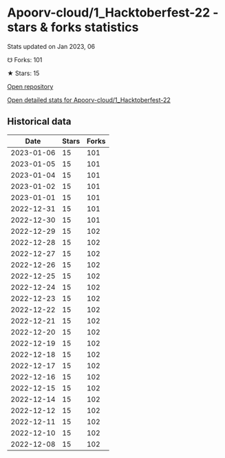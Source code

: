 # Apoorv-cloud/1_Hacktoberfest-22 - stars & forks statistics

Stats updated on Jan 2023, 06

☋ Forks: 101

★ Stars: 15

[Open repository](https://github.com/Apoorv-cloud/1_Hacktoberfest-22)

[Open detailed stats for Apoorv-cloud/1_Hacktoberfest-22](https://reviewgithub.com/rep/Apoorv-cloud/1_Hacktoberfest-22)

## Historical data
| Date | Stars | Forks |
|------|-------|-------|
| 2023-01-06 | 15 | 101 | 
| 2023-01-05 | 15 | 101 | 
| 2023-01-04 | 15 | 101 | 
| 2023-01-02 | 15 | 101 | 
| 2023-01-01 | 15 | 101 | 
| 2022-12-31 | 15 | 101 | 
| 2022-12-30 | 15 | 101 | 
| 2022-12-29 | 15 | 102 | 
| 2022-12-28 | 15 | 102 | 
| 2022-12-27 | 15 | 102 | 
| 2022-12-26 | 15 | 102 | 
| 2022-12-25 | 15 | 102 | 
| 2022-12-24 | 15 | 102 | 
| 2022-12-23 | 15 | 102 | 
| 2022-12-22 | 15 | 102 | 
| 2022-12-21 | 15 | 102 | 
| 2022-12-20 | 15 | 102 | 
| 2022-12-19 | 15 | 102 | 
| 2022-12-18 | 15 | 102 | 
| 2022-12-17 | 15 | 102 | 
| 2022-12-16 | 15 | 102 | 
| 2022-12-15 | 15 | 102 | 
| 2022-12-14 | 15 | 102 | 
| 2022-12-12 | 15 | 102 | 
| 2022-12-11 | 15 | 102 | 
| 2022-12-10 | 15 | 102 | 
| 2022-12-08 | 15 | 102 | 

